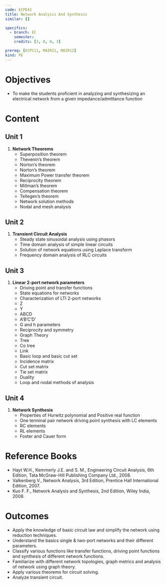 ```yaml
---
code: ECPE41
title: Network Analysis And Synthesis
similar: []

specifics:
  - branch: EC
    semester: 
    credits: [3, 0, 0, 3]

prereq: [ECPC11, MAIR11, MAIR12]
kind: PE
---
```


# Objectives

- To make the students proficient in analyzing and synthesizing an electrical network from a given impedance/admittance function

# Content

## Unit 1

1. **Network Theorems**
   - Superposition theorem
   - Thevenin’s theorem
   - Norton’s theorem
   - Norton’s theorem
   - Maximum Power transfer theorem
   - Reciprocity theorem
   - Millman’s theorem
   - Compensation theorem
   - Tellegen’s theorem
   - Network solution methods
   - Nodal and mesh analysis

## Unit 2

1. **Transient Circuit Analysis**
   - Steady state sinusoidal analysis using phasors
   - Time domain analysis of simple linear circuits
   - Solution of network equations using Laplace transform
   - Frequency domain analysis of RLC circuits

## Unit 3

1. **Linear 2‐port network parameters**
   - Driving point and transfer functions
   - State equations for networks
   - Characterization of LTI 2-port networks
   - Z
   - Y
   - ABCD
   - A’B’C’D’
   - G and h parameters
   - Reciprocity and symmetry
   - Graph Theory
   - Tree
   - Co tree
   - Link
   - Basic loop and basic cut set
   - Incidence matrix
   - Cut set matrix
   - Tie set matrix
   - Duality
   - Loop and nodal methods of analysis

## Unit 4

1. **Network Synthesis**
   - Properties of Hurwitz polynomial and Positive real function
   - One terminal pair network driving point synthesis with LC elements
   - RC elements
   - RL elements
   - Foster and Cauer form

# Reference Books

- Hayt W.H., Kemmerly J.E. and S. M., Engineering Circuit Analysis, 6th Edition, Tata McGraw-Hill Publishing Company Ltd., 2008.
- Valkenberg V., Network Analysis, 3rd Edition, Prentice Hall International Edition, 2007.
- Kuo F. F., Network Analysis and Synthesis, 2nd Edition, Wiley India, 2008.

# Outcomes

- Apply the knowledge of basic circuit law and simplify the network using reduction techniques.
- Understand the basics single & two-port networks and their different parameters.
- Classify various functions like transfer functions, driving point functions and synthesis of different network functions.
- Familiarize with different network topologies, graph metrics and analysis of network using graph theory.
- Apply various theorems for circuit solving.
- Analyze transient circuit.
